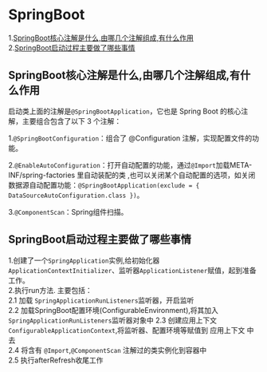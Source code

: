 # SpringBoot  

1.[SpringBoot核心注解是什么,由哪几个注解组成,有什么作用](#springboot核心注解是什么)  
2.[SpringBoot启动过程主要做了哪些事情](#SpringBoot启动过程主要做了哪些事情)
## SpringBoot核心注解是什么,由哪几个注解组成,有什么作用 <span id='springboot核心注解是什么'></span>   
启动类上面的注解是`@SpringBootApplication`，它也是 Spring Boot 的核心注解，主要组合包含了以下 3 个注解：

1.`@SpringBootConfiguration`：组合了 @Configuration 注解，实现配置文件的功能。

2.`@EnableAutoConfiguration`：打开自动配置的功能，通过`@Import`加载META-INF/spring-factories 里自动装配的类 ,也可以关闭某个自动配置的选项，如关闭数据源自动配置功能：`@SpringBootApplication(exclude = { DataSourceAutoConfiguration.class })`。

3.`@ComponentScan`：Spring组件扫描。  
  

## SpringBoot启动过程主要做了哪些事情   
1.创建了一个`SpringApplication`实例,给初始化器`ApplicationContextInitializer`、监听器`ApplicationListener`赋值，起到准备工作。  
2.执行run方法. 主要包括：  
2.1 加载 `SpringApplicationRunListeners`监听器，开启监听  
2.2 加载SpringBoot配置环境(ConfigurableEnvironment),将其加入`SpringApplicationRunListeners`监听器对象中
2.3 创建应用上下文 `ConfigurableApplicationContext`,将监听器、配置环境等赋值到 应用上下文 中去  
2.4 将含有 `@Import`,`@ComponentScan` 注解过的类实例化到容器中  
2.5 执行afterRefresh收尾工作


